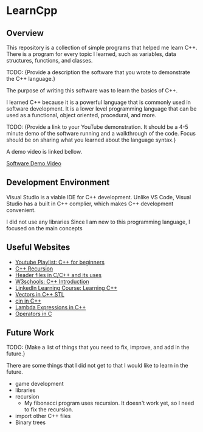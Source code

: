 # LearnCpp

## Overview

This repository is a collection of simple programs that helped me learn C++. There is a program for every topic I learned, such as variables, data structures, functions, and classes.

TODO: {Provide a description the software that you wrote to demonstrate the C++ language.}

The purpose of writing this software was to learn the basics of C++. 

I learned C++ because it is a powerful language that is commonly used in software development. It is a lower level programming language that can be used as a functional, object oriented, procedural, and more. 

TODO: {Provide a link to your YouTube demonstration.  It should be a 4-5 minute demo of the software running and a walkthrough of the code.  Focus should be on sharing what you learned about the language syntax.}

A demo video is linked bellow.

[Software Demo Video](http://youtube.link.goes.here)

## Development Environment

Visual Studio is a viable IDE for C++ development. Unlike VS Code, Visual Studio has a built in C++ complier, which makes C++ development convenient.

I did not use any libraries Since I am new to this programming language, I focused on the main concepts

## Useful Websites

* [Youtube Playlist: C++ for beginners](https://youtube.com/playlist?list=PL43pGnjiVwgQHLPnuH9ch-LhZdwckM8Tq)
* [C++ Recursion](https://www.programiz.com/cpp-programming/recursion)
* [Header files in C/C++ and its uses](https://www.geeksforgeeks.org/header-files-in-c-cpp-and-its-uses/)
* [W3schools: C++ Introduction](https://www.w3schools.com/cpp/cpp_intro.asp)
* [LinkedIn Learning Course: Learning C++](https://www.linkedin.com/learning-login/share?account=2153100&forceAccount=false&redirect=https%3A%2F%2Fwww.linkedin.com%2Flearning%2Flearning-c-plus-plus-14267389%3Ftrk%3Dshare_ent_url%26shareId%3DBA%252BpvcX0QvWEmw8acQUvVw%253D%253D) 
* [Vectors in C++ STL](https://www.geeksforgeeks.org/vector-in-cpp-stl/)
* [cin in C++](https://www.geeksforgeeks.org/cin-in-c/)
* [Lambda Expressions in C++](https://docs.microsoft.com/en-us/cpp/cpp/lambda-expressions-in-cpp?view=msvc-170)
* [Operators in C](https://www.geeksforgeeks.org/operators-in-c-set-1-arithmetic-operators/)

## Future Work

TODO: {Make a list of things that you need to fix, improve, and add in the future.}

There are some things that I did not get to that I would like to learn in the future.
* game development
* libraries
* recursion
  * My fibonacci program uses recursion. It doesn't work yet, so I need to fix the recursion.  
* import other C++ files
* Binary trees
